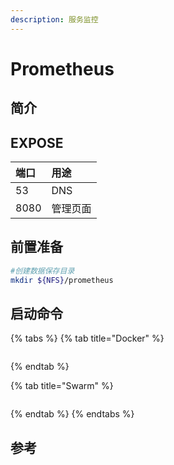 ```yaml
---
description: 服务监控
---
```


# Prometheus

## 简介



## EXPOSE

| 端口 | 用途 |
| :--- | :--- |
| 53 | DNS |
| 8080 | 管理页面 |



## 前置准备

```bash
#创建数据保存目录
mkdir ${NFS}/prometheus

```

## 启动命令

{% tabs %}
{% tab title="Docker" %}
```bash

```
{% endtab %}

{% tab title="Swarm" %}
```bash

```
{% endtab %}
{% endtabs %}



## 参考

